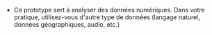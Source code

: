 - Ce prototype sert à analyser des données numériques. Dans votre pratique, utilisez-vous d'autre type de données (langage naturel, données géographiques, audio, etc.)
